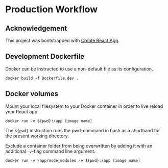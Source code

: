 # Production Workflow
## Acknowledgement
This project was bootstrapped with [Create React App](https://github.com/facebook/create-react-app).

## Development Dockerfile
Docker can be instructed to use a non-default file as its configuration.
```shell
docker build -f Dockerfile.dev .
```

## Docker volumes
Mount your local filesystem to your Docker container in order to live reload your React app.
```shell
docker run -v ${pwd}:/app [image name] 
```

The `${pwd}` instruction runs the pwd-command in bash as a shorthand for the present working directory.

Exclude a container folder from being overwritten by adding it with an additional `-v`-flag command line argument.
```shell
docker run -v /app/node_modules -v ${pwd}:/app [image name] 
```